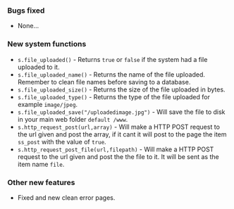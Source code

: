 ### Bugs fixed
* None...

### New system functions
* `s.file_uploaded()` - Returns `true` or `false` if the system had a file uploaded to it.
* `s.file_uploaded_name()` - Returns the name of the file uploaded. Remember to clean file names before saving to a database.
* `s.file_uploaded_size()` - Returns the size of the file uploaded in bytes.
* `s.file_uploaded_type()` - Returns the type of the file uploaded for example `image/jpeg`.
* `s.file_uploaded_save("/uploadedimage.jpg")` - Will save the file to disk in your main web folder `default /www`.
* `s.http_request_post(url,array)` - Will make a HTTP POST request to the url given and post the array, if it cant it will post to the page the item `ss_post` with the value of `true`.
* `s.http_request_post_file(url,filepath)` - Will make a HTTP POST request to the url given and post the the file to it. It will be sent as the item name `file`.

### Other new features
* Fixed and new clean error pages.
